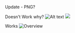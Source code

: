 Update - PNG?

Doesn't Work why?
![Alt text](Ontario_math_skills.excalidraw.svg)
<img src="Ontario_math_skills.excalidraw.svg">



Works
![Overview](Ontario_math_skills.excalidraw.png)